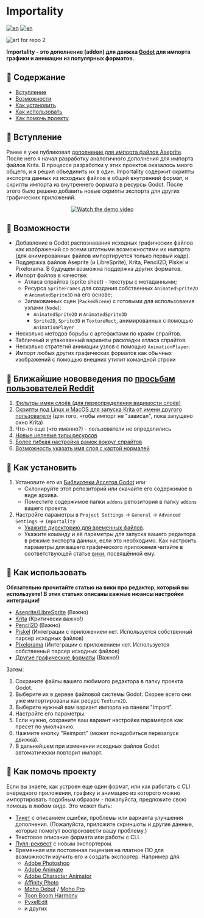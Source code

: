 # Importality

[![en](https://img.shields.io/badge/lang-en-red.svg)](README.md)
[![en](https://img.shields.io/badge/lang-ru-green.svg)](README.ru.md)

![art for repo 2](https://github.com/nklbdev/godot-4-importality/assets/7024016/f44d98b1-116c-493e-8108-2138b1bddd61)

**Importality - это дополнение (addon) для движка [Godot](https://godotengine.org) для импорта графики и анимации из популярных форматов.**

## 📜 Содержание

- [Вступление](#вступление)
- [Возможности](#возможности)
- [Как установить](#как-установить)
- [Как использовать](#как-использовать)
- [Как помочь проекту](#как-помочь-проекту)

## 📝 Вступление

Ранее я уже публиковал [дополнение для импорта файлов Aseprite](https://github.com/nklbdev/godot-4-aseprite-importers). После него я начал разработку аналогичного дополнения для импорта файлов Krita. В процессе разработки у этих проектов оказалось много общего, и я решил объединить их в один. Importality содержит скрипты экспорта данных из исходных файлов в общий внутренний формат, и скрипты импорта из внутреннего формата в ресурсы Godot. После этого было решено добавить новые скрипты экспорта для других графических приложений.

<p align="center">
<a href="http://www.youtube.com/watch?feature=player_embedded&v=tlfhlQPr_IA" target="_blank">
<img src="http://img.youtube.com/vi/tlfhlQPr_IA/hqdefault.jpg" alt="Watch the demo video" />
</a>
</p>

## 🎯 Возможности

- Добавление в Godot распознавания исходных графических файлов как изображений со всеми штатными возможностями их импорта (для анимированных файлов импортируется только первый кадр).
- Поддержка файлов Aseprite (и LibreSprite), Krita, Pencil2D, Piskel и Pixelorama. В будущем возможна поддержка других форматов.
- Импорт файлов в качестве:
    - Атласа спрайтов (sprite sheet) - текстуры с метаданными;
    - Ресурса `SpriteFrames` для создания собственных `AnimatedSprite2D` и `AnimatedSprite3D` на его основе;
    - Запакованных сцен (`PackedScene`) с готовыми для использования узлами (`Node`):
        - `AnimatedSprite2D` и `AnimatedSprite3D`
        - `Sprite2D`, `Sprite3D` и `TextureRect`, анимированных с помощью `AnimationPlayer`
- Несколько методов борьбы с артефактами по краям спрайтов.
- Табличный и упакованный варианты раскладки атласа спрайтов.
- Несколько стратегий анимации узлов с помощью `AnimationPlayer`.
- Импорт любых других графических форматов как обычных изображений с помощью внешних утилит командной строки

## 🥁 Ближайшие нововведения по [просьбам пользователей Reddit](https://www.reddit.com/r/godot/comments/160hnuj/what_features_should_i_add_to_importality_first)

1. [Фильтры имен слоёв (для переопределения видимости слоёв)](https://github.com/nklbdev/godot-4-importality/issues/11)
1. [Скрипты под Linux и MacOS для запуска Krita от имени другого пользователя](https://github.com/nklbdev/godot-4-importality/issues/6) (для того, чтобы импорт не "зависал", пока запущено окно Krita)
1. Что-то еще (что именно?) - пользователи не определились
1. [Новые целевые типы ресурсов](https://github.com/nklbdev/godot-4-importality/issues/14)
1. [Более гибкая настройка рамок вокруг спрайтов](https://github.com/nklbdev/godot-4-importality/issues/12)
1. [Возможность указать имя слоя с картой нормалей](https://github.com/nklbdev/godot-4-importality/issues/9)

## 💽 Как установить

1. Установите его из [Библиотеки Ассетов Godot](https://godotengine.org/asset-library/asset/2025) или:
    - Склонируйте этот репозиторий или скачайте его содержимое в виде архива.
    - Поместите содержимое папки `addons` репозитория в папку `addons` вашего проекта.
1. Настройте параметры в `Project Settings` -> `General` -> `Advanced Settings` -> `Importality`
    - [Укажите директорию для временных файлов](https://github.com/nklbdev/godot-4-importality/wiki/about-temporary-files-and-ram_drives-(ru)).
    - Укажите команду и её параметры для запуска вашего редактора в режиме экспорта данных, если это необходимо. Как настроить параметры для вашего графического приложения читайте в соответствующей статье [вики](https://github.com/nklbdev/godot-4-importality/wiki), посвящённой ему.

## 👷 Как использовать

**Обязательно прочитайте статью на вики про редактор, который вы используете! В этих статьях описаны важные нюансы настройки интеграции!**
- [Aseprite/LibreSprite](https://github.com/nklbdev/godot-4-importality/wiki/exporting-data-from-aseprite-(ru)) (Важно)
- [Krita](https://github.com/nklbdev/godot-4-importality/wiki/exporting-data-from-krita-(ru)) (Критически важно!)
- [Pencil2D](https://github.com/nklbdev/godot-4-importality/wiki/exporting-data-from-pencil_2d-(ru)) (Важно)
- [Piskel](https://github.com/nklbdev/godot-4-importality/wiki/exporting-data-from-piskel-(ru)) (Интеграции с приложением нет. Используется собственный парсер исходных файлов)
- [Pixelorama](https://github.com/nklbdev/godot-4-importality/wiki/exporting-data-from-pixelorama-(ru)) (Интеграции с приложением нет. Используется собственный парсер исходных файлов)
- [Другие графические форматы](https://github.com/nklbdev/godot-4-importality/wiki/importing-as-regular-images-(ru)) (Важно!)

Затем:

1. Сохраните файлы вашего любимого редактора в папку проекта Godot.
1. Выберите их в дереве файловой системы Godot. Скорее всего они уже импортированы как ресурс `Texture2D`.
1. Выберите нужный вам вариант импорта на панели "Import".
1. Настройте его параметры.
1. Если нужно, сохраните ваш вариант настройки параметров как пресет по умолчанию.
1. Нажмите кнопку "Reimport" (может понадобиться перезапуск движка).
1. В дальнейшем при изменении исходных файлов Godot автоматически повторит импорт.

## 💪 Как помочь проекту

Если вы знаете, как устроен еще один формат, или как работать с CLI очередного приложения, графику и анимацию из которого можно импортировать подобным образом - пожалуйста, предложите свою помощь в любом виде. Это может быть:

- [Тикет](https://github.com/nklbdev/godot-4-importality/issues) с описанием ошибки, проблемы или варианта улучшения дополнения. (Пожалуйста, приложите скриншоты и другие данные, которые помогут воспроизвести вашу проблему.)
- Текстовое описание формата или работы с CLI.
- [Пулл-реквест](https://github.com/nklbdev/godot-4-importality/pulls) с новым экспортером.
- Временная или постоянная лицензия на платное ПО для возможности изучить его и создать экспортер. Например для:
    - [Adobe Photoshop](https://www.adobe.com/products/photoshop.html)
    - [Adobe Animate](https://www.adobe.com/products/animate.html)
    - [Adobe Character Animator](https://www.adobe.com/products/character-animator.html)
    - [Affinity Photo](https://affinity.serif.com/photo)
    - [Moho Debut](https://moho.lostmarble.com/products/moho-debut) / [Moho Pro](https://moho.lostmarble.com/products/moho-pro)
    - [Toon Boom Harmony](https://www.toonboom.com/products/harmony)
    - [PyxelEdit](https://pyxeledit.com)
    - и других

